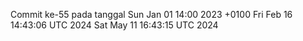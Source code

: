 Commit ke-55 pada tanggal Sun Jan 01 14:00 2023 +0100
Fri Feb 16 14:43:06 UTC 2024
Sat May 11 16:43:15 UTC 2024
